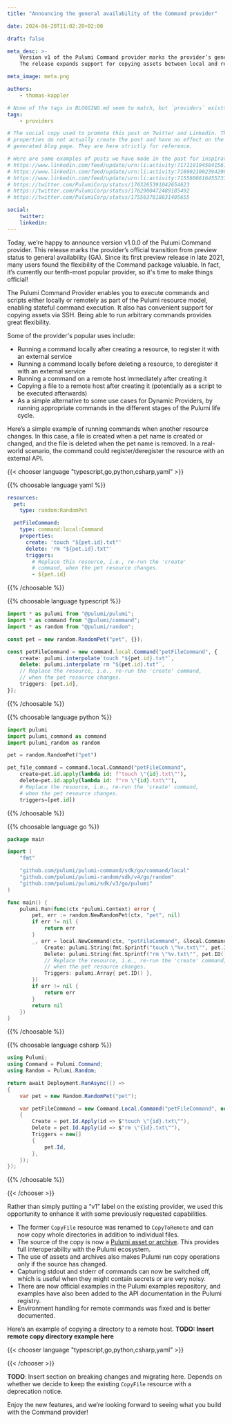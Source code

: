```yaml
---
title: "Announcing the general availability of the Command provider"

date: 2024-06-20T11:02:20+02:00

draft: false

meta_desc: >-
    Version v1 of the Pulumi Command provider marks the provider’s general availability (GA).
    The release expands support for copying assets between local and remote hosts.

meta_image: meta.png

authors:
    - thomas-kappler

# None of the tags in BLOGGING.md seem to match, but `providers` exists already
tags:
    - providers

# The social copy used to promote this post on Twitter and Linkedin. These
# properties do not actually create the post and have no effect on the
# generated blog page. They are here strictly for reference.

# Here are some examples of posts we have made in the past for inspiration:
# https://www.linkedin.com/feed/update/urn:li:activity:7171191945841561601
# https://www.linkedin.com/feed/update/urn:li:activity:7169021002394296320
# https://www.linkedin.com/feed/update/urn:li:activity:7155606616455737345
# https://twitter.com/PulumiCorp/status/1763265391042654623
# https://twitter.com/PulumiCorp/status/1762900472489185492
# https://twitter.com/PulumiCorp/status/1755637618631405655

social:
    twitter:
    linkedin:
---
```


Today, we’re happy to announce version v1.0.0 of the Pulumi Command provider. This release marks the provider’s official transition from preview status to general availability (GA).
Since its first preview release in late 2021, many users found the flexibility of the Command package valuable. In fact, it’s currently our tenth-most popular provider, so it's time to make things official!

<!--more-->

The Pulumi Command Provider enables you to execute commands and scripts either locally or remotely as part of the Pulumi resource model, enabling stateful command execution. It also has convenient support for copying assets via SSH. Being able to run arbitrary commands provides great flexibility.

Some of the provider's popular uses include:

- Running a command locally after creating a resource, to register it with an external service
- Running a command locally before deleting a resource, to deregister it with an external service
- Running a command on a remote host immediately after creating it
- Copying a file to a remote host after creating it (potentially as a script to be executed afterwards)
- As a simple alternative to some use cases for Dynamic Providers, by running appropriate commands in the different stages of the Pulumi life cycle.

Here’s a simple example of running commands when another resource changes. In this case, a file is created when a pet name is created or changed, and the file is deleted when the pet name is removed. In a real-world scenario, the command could register/deregister the resource with an external API.

{{< chooser language "typescript,go,python,csharp,yaml" >}}

{{% choosable language yaml %}}

```yaml
resources:
  pet:
    type: random:RandomPet

  petFileCommand:
    type: command:local:Command
    properties:
      create: 'touch "${pet.id}.txt"'
      delete: 'rm "${pet.id}.txt"'
      triggers:
        # Replace this resource, i.e., re-run the 'create'
        # command, when the pet resource changes.
        - ${pet.id}
```

{{% /choosable %}}

{{% choosable language typescript %}}

```typescript
import * as pulumi from "@pulumi/pulumi";
import * as command from "@pulumi/command";
import * as random from "@pulumi/random";

const pet = new random.RandomPet("pet", {});

const petFileCommand = new command.local.Command("petFileCommand", {
    create: pulumi.interpolate`touch "${pet.id}.txt"`,
    delete: pulumi.interpolate`rm "${pet.id}.txt"`,
    // Replace the resource, i.e., re-run the 'create' command,
    // when the pet resource changes.
    triggers: [pet.id],
});
```

{{% /choosable %}}

{{% choosable language python %}}

```python
import pulumi
import pulumi_command as command
import pulumi_random as random

pet = random.RandomPet("pet")

pet_file_command = command.local.Command("petFileCommand",
    create=pet.id.apply(lambda id: f"touch \"{id}.txt\""),
    delete=pet.id.apply(lambda id: f"rm \"{id}.txt\""),
    # Replace the resource, i.e., re-run the 'create' command,
    # when the pet resource changes.
    triggers=[pet.id])
```

{{% /choosable %}}

{{% choosable language go %}}

```go
package main

import (
	"fmt"

	"github.com/pulumi/pulumi-command/sdk/go/command/local"
	"github.com/pulumi/pulumi-random/sdk/v4/go/random"
	"github.com/pulumi/pulumi/sdk/v3/go/pulumi"
)

func main() {
	pulumi.Run(func(ctx *pulumi.Context) error {
		pet, err := random.NewRandomPet(ctx, "pet", nil)
		if err != nil {
			return err
		}
		_, err = local.NewCommand(ctx, "petFileCommand", &local.CommandArgs{
			Create: pulumi.String(fmt.Sprintf("touch \"%v.txt\"", pet.ID())),
			Delete: pulumi.String(fmt.Sprintf("rm \"%v.txt\"", pet.ID())),
			// Replace the resource, i.e., re-run the 'create' command,
			// when the pet resource changes.
			Triggers: pulumi.Array{ pet.ID() },
		})
		if err != nil {
			return err
		}
		return nil
	})
}
```

{{% /choosable %}}

{{% choosable language csharp %}}

```csharp
using Pulumi;
using Command = Pulumi.Command;
using Random = Pulumi.Random;

return await Deployment.RunAsync(() =>
{
    var pet = new Random.RandomPet("pet");

    var petFileCommand = new Command.Local.Command("petFileCommand", new()
    {
        Create = pet.Id.Apply(id => $"touch \"{id}.txt\""),
        Delete = pet.Id.Apply(id => $"rm \"{id}.txt\""),
        Triggers = new[]
        {
            pet.Id,
        },
    });
});
```

{{% /choosable %}}

{{< /chooser >}}

Rather than simply putting a “v1” label on the existing provider, we used this opportunity to enhance it with some previously requested capabilities.

- The former `CopyFile` resource was renamed to `CopyToRemote` and can now copy whole directories in addition to individual files.
- The source of the copy is now a [Pulumi asset or archive](https://www.pulumi.com/docs/concepts/assets-archives/). This provides full interoperability with the Pulumi ecosystem.
- The use of assets and archives also makes Pulumi run copy operations only if the source has changed.
- Capturing stdout and stderr of commands can now be switched off, which is useful when they might contain secrets or are very noisy.
- There are now official examples in the Pulumi examples repository, and examples have also been added to the API documentation in the Pulumi registry.
- Environment handling for remote commands was fixed and is better documented.

Here’s an example of copying a directory to a remote host.
**TODO: Insert remote copy directory example here**

{{< chooser language "typescript,go,python,csharp,yaml" >}}

{{< /chooser >}}

**TODO**: Insert section on breaking changes and migrating here. Depends on whether we decide to keep the existing `CopyFile` resource with a deprecation notice.

Enjoy the new features, and we’re looking forward to seeing what you build with the Command provider!
